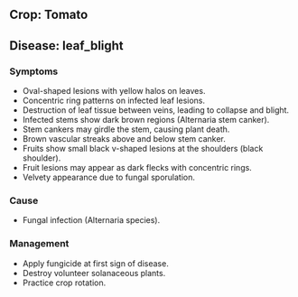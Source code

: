 ## Crop: Tomato
## Disease: leaf_blight

### Symptoms
- Oval-shaped lesions with yellow halos on leaves.
- Concentric ring patterns on infected leaf lesions.
- Destruction of leaf tissue between veins, leading to collapse and blight.
- Infected stems show dark brown regions (Alternaria stem canker).
- Stem cankers may girdle the stem, causing plant death.
- Brown vascular streaks above and below stem canker.
- Fruits show small black v-shaped lesions at the shoulders (black shoulder).
- Fruit lesions may appear as dark flecks with concentric rings.
- Velvety appearance due to fungal sporulation.

### Cause
- Fungal infection (Alternaria species).

### Management
- Apply fungicide at first sign of disease.
- Destroy volunteer solanaceous plants.
- Practice crop rotation.
